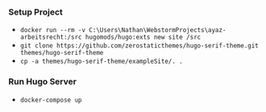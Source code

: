 ### Setup Project
- `docker run --rm -v C:\Users\Nathan\WebstormProjects\ayaz-arbeitsrecht:/src hugomods/hugo:exts new site /src`
- `git clone https://github.com/zerostaticthemes/hugo-serif-theme.git themes/hugo-serif-theme`
- `cp -a themes/hugo-serif-theme/exampleSite/. .`

### Run Hugo Server
- `docker-compose up`
